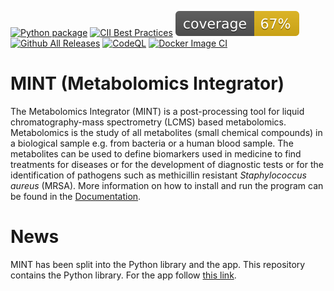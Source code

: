 [![Python package](https://github.com/sorenwacker/ms-mint/actions/workflows/pythonpackage.yml/badge.svg)](https://github.com/sorenwacker/ms-mint/actions/workflows/pythonpackage.yml)
[![CII Best Practices](https://bestpractices.coreinfrastructure.org/projects/5178/badge)](https://bestpractices.coreinfrastructure.org/projects/5178)
![](images/coverage.svg)
[![Github All Releases](https://img.shields.io/github/downloads/sorenwacker/ms-mint/total.svg)]()
[![CodeQL](https://github.com/sorenwacker/ms-mint/actions/workflows/codeql-analysis.yml/badge.svg)](https://github.com/sorenwacker/ms-mint/actions/workflows/codeql-analysis.yml)
[![Docker Image CI](https://github.com/sorenwacker/ms-mint/actions/workflows/docker-image.yml/badge.svg)](https://github.com/sorenwacker/ms-mint/actions/workflows/docker-image.yml)

# MINT (Metabolomics Integrator)

The Metabolomics Integrator (MINT) is a post-processing tool for liquid chromatography-mass spectrometry (LCMS) based metabolomics. 
Metabolomics is the study of all metabolites (small chemical compounds) in a biological sample e.g. from bacteria or a human blood sample. 
The metabolites can be used to define biomarkers used in medicine to find treatments for diseases or for the development of diagnostic tests 
or for the identification of pathogens such as methicillin resistant _Staphylococcus aureus_ (MRSA). 
More information on how to install and run the program can be found in the [Documentation](https://lewisresearchgroup.github.io/ms-mint/).

# News

MINT has been split into the Python library and the app. This repository contains the Python library. For the app follow [this link](https://github.com/LewisResearchGroup/ms-mint-app).